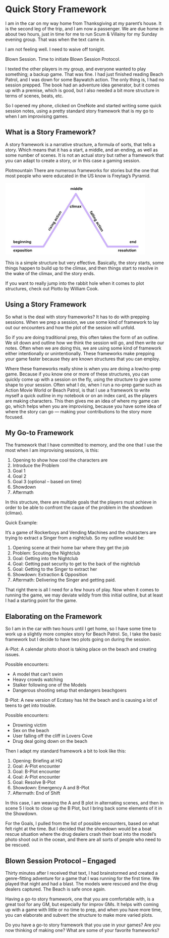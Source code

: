 # Quick Story Framework

I am in the car on my way home from Thanksgiving at my parent’s house. It is
the second leg of the trip, and I am now a passenger. We are due home in about
two hours, just in time for me to run Scum & Villainy for my Sunday evening
group. That was when the text came in.

I am not feeling well. I need to waive off tonight.

Blown Session. Time to initiate Blown Session Protocol.

I texted the other players in my group, and everyone wanted to play something;
a backup game. That was fine. I had just finished reading Beach Patrol, and I
was down for some Baywatch action. The only thing is, I had no session prepped.
The book had an adventure idea generator, but it comes up with a premise, which
is good, but I also needed a bit more structure in terms of scenes, beats, etc.

So I opened my phone, clicked on OneNote and started writing some quick session
notes, using a pretty standard story framework that is my go to when I am
improvising games.

## What is a Story Framework?

A story framework is a narrative structure, a formula of sorts, that tells a
story. Which means that it has a start, a middle, and an ending, as well as
some number of scenes. It is not an actual story but rather a framework that
you can adapt to create a story, or in this case a gaming session.

Plotmountain There are numerous frameworks for stories but the one that most
people who were educated in the US know is Freytag’s Pyramid.

![](./images/Plotmountain.jpg)

This is a simple structure but very effective. Basically, the story starts,
some things happen to build up to the climax, and then things start to resolve
in the wake of the climax, and the story ends.

If you want to really jump into the rabbit hole when it comes to plot
structures, check out Plotto by William Cook.

## Using a Story Framework

So what is the deal with story frameworks? It has to do with prepping sessions.
When we prep a session, we use some kind of framework to lay out our encounters
and how the plot of the session will unfold.

So if you are doing traditional prep, this often takes the form of an outline.
We sit down and outline how we think the session will go, and then write our
notes. Often when we are doing this, we are using some kind of framework either
intentionally or unintentionally.  These frameworks make prepping your game
faster because they are known structures that you can employ.


Where these frameworks really shine is when you are doing a low/no-prep game.
Because if you know one or more of these structures, you can quickly come up
with a session on the fly, using the structure to give some shape to your
session. Often what I do, when I run a no-prep game such as Action Movie World
or Beach Patrol, is that I use a framework to write myself a quick outline in
my notebook or on an index card, as the players are making characters. This
then gives me an idea of where my game can go, which helps when you are
improvising, because you have some idea of where the story can go — making your
contributions to the story more focused.

## My Go-to Framework

The framework that I have committed to memory, and the one that I use the most
when I am improvising sessions, is this:

1.  Opening to show how cool the characters are
1.  Introduce the Problem
1.  Goal 1
1.  Goal 2
1.  Goal 3 (optional – based on time)
1.  Showdown
1.  Aftermath

In this structure, there are multiple goals that the players must achieve in
order to be able to confront the cause of the problem in the showdown (climax).

Quick Example:

It’s a game of Rockerboys and Vending Machines and the characters are trying to
extract a Singer from a nightclub. So my outline would be:

1.  Opening scene at their home bar where they get the job
1.  Problem: Scouting the Nightclub
1.  Goal: Getting into the Nightclub
1.  Goal: Getting past security to get to the back of the nightclub
1.  Goal: Getting to the Singer to extract her
1.  Showdown: Extraction & Opposition
1.  Aftermath: Delivering the Singer and getting paid.

That right there is all I need for a few hours of play. Now when it comes to
running the game, we may deviate wildly from this initial outline, but at least
I had a starting point for the game.

## Elaborating on the Framework

So I am in the car with two hours until I get home, so I have some time to work
up a slightly more complex story for Beach Patrol. So, I take the basic
framework but I decide to have two plots going on during the session.

A-Plot: A calendar photo shoot is taking place on the beach and creating issues.

Possible encounters:

* A model that can’t swim
* Heavy crowds watching
* Stalker following one of the Models
* Dangerous shooting setup that endangers beachgoers

B-Plot: A new version of Ecstasy has hit the beach and is causing a lot of
teens to get into trouble.

Possible encounters:

* Drowning victim
* Sex on the beach
* User falling off the cliff in Lovers Cove
* Drug deal going down on the beach

Then I adapt my standard framework a bit to look like this:

1.  Opening: Briefing at HQ
1.  Goal: A-Plot encounter
1.  Goal: B-Plot encounter
1.  Goal: A-Plot encounter
1.  Goal: Resolve B-Plot
1.  Showdown: Emergency A and B-Plot
1.  Aftermath: End of Shift

In this case, I am weaving the A and B plot in alternating scenes, and then in
scene 5 I look to close up the B Plot, but I bring back some elements of it in
the Showdown.

For the Goals, I pulled from the list of possible encounters, based on what
felt right at the time. But I decided that the showdown would be a boat rescue
situation where the drug dealers crash their boat into the model’s photo shoot
out in the ocean, and there are all sorts of people who need to be rescued.

## Blown Session Protocol – Engaged

Thirty minutes after I received that text, I had brainstormed and created a
genre-fitting adventure for a game that I was running for the first time. We
played that night and had a blast. The models were rescued and the drug
dealers captured. The Beach is safe once again.

Having a go-to story framework, one that you are comfortable with, is a great
tool for any GM, but especially for improv GMs. It helps with coming up with a
game with little or no time to prep, and when you have more time, you can
elaborate and subvert the structure to make more varied plots.

Do you have a go-to story framework that you use in your games? Are you now
thinking of making one? What are some of your favorite frameworks?
